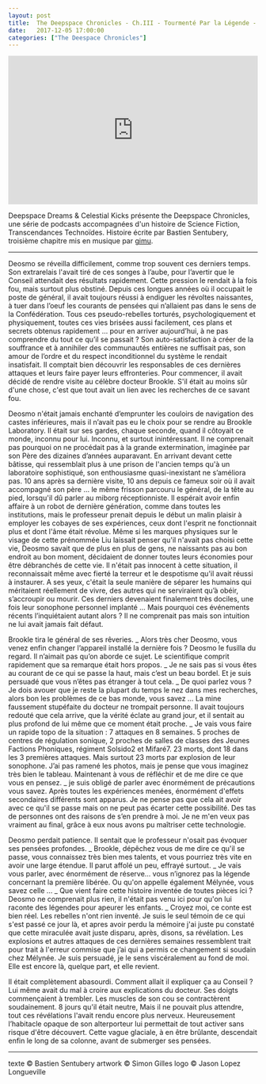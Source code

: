 ```yaml
---
layout: post
title:  The Deepspace Chronicles - Ch.III - Tourmenté Par la Légende - Gimu
date:   2017-12-05 17:00:00
categories: ["The Deespace Chronicles"]
---
```


<iframe width="100%" height="300" scrolling="no" frameborder="no" src="https://w.soundcloud.com/player/?url=https%3A//api.soundcloud.com/tracks/365323283&amp;color=%23ff5500&amp;auto_play=false&amp;hide_related=false&amp;show_comments=true&amp;show_user=true&amp;show_reposts=false&amp;show_teaser=true&amp;visual=true"></iframe>

Deepspace Dreams & Celestial Kicks présente the Deepspace Chronicles, une série de podcasts accompagnées d'un histoire de Science Fiction, Transcendances Technoïdes. Histoire écrite par Bastien Sentubery, troisième chapitre mis en musique par [gimu](https://soundcloud.com/gimu).

---

Deosmo se réveilla difficilement, comme trop souvent ces derniers temps. Son extrarelais l'avait tiré de ces songes à l’aube, pour l’avertir que le Conseil attendait des résultats rapidement. Cette pression le rendait à la fois fou, mais surtout plus obstiné. Depuis ces longues années où il occupait le poste de général, il avait toujours réussi à endiguer les révoltes naissantes, à tuer dans l’oeuf les courants de pensées qui n’allaient pas dans le sens de la Confédération. Tous ces pseudo-rebelles torturés, psychologiquement et physiquement, toutes ces vies brisées aussi facilement, ces plans et secrets obtenus rapidement … pour en arriver aujourd’hui, à ne pas comprendre du tout ce qu’il se passait ? Son auto-satisfaction à créer de la souffrance et à annihiler des communautés entières ne suffisait pas, son amour de l’ordre et du respect inconditionnel du système le rendait insatisfait. Il comptait bien découvrir les responsables de ces dernières attaques et leurs faire payer leurs effronteries.
Pour commencer, il avait décidé de rendre visite au célèbre docteur Brookle. S'il était au moins sûr d'une chose, c'est que tout avait un lien avec les recherches de ce savant fou. 

Deosmo n'était jamais enchanté d’emprunter les couloirs de navigation des castes inférieures, mais il n’avait pas eu le choix pour se rendre au Brookle Laboratory. Il était sur ses gardes, chaque seconde, quand il côtoyait ce monde, inconnu pour lui. Inconnu, et surtout inintéressant. Il ne comprenait pas pourquoi on ne procédait pas à la grande extermination, imaginée par son Père des dizaines d’années auparavant.
En arrivant devant cette bâtisse, qui ressemblait plus à une prison de l'ancien temps qu'à un laboratoire sophistiqué, son enthousiasme quasi-inexistant ne s’améliora pas. 
10 ans après sa dernière visite, 10 ans depuis ce fameux soir où il avait accompagné son père … le même frisson parcouru le général, de la tête au pied, lorsqu'il dû parler au miborg réceptionniste. Il espérait avoir enfin affaire à un robot de dernière génération, comme dans toutes les institutions, mais le professeur prenait depuis le début un malin plaisir à employer les cobayes de ses expériences, ceux dont l'esprit ne fonctionnait plus et dont l'âme était révolue. 
Même si les marques physiques sur le visage de cette prénommée Liu laissait penser qu'il n'avait pas choisi cette vie, Deosmo savait que de plus en plus de gens, ne naissants pas au bon endroit au bon moment, décidaient de donner toutes leurs économies pour être débranchés de cette vie. Il n'était pas innocent à cette situation, il reconnaissait même avec fierté la terreur et le despotisme qu'il avait réussi à instaurer. A ses yeux, c'était la seule manière de séparer les humains qui méritaient réellement de vivre, des autres qui ne serviraient qu’à obéir, s’accroupir ou mourir. Ces derniers devenaient finalement très dociles, une fois leur sonophone personnel implanté … 
Mais pourquoi ces événements récents l’inquiétaient autant alors ? Il ne comprenait pas mais son intuition ne lui avait jamais fait défaut.

Brookle tira le général de ses rêveries. 
_ Alors très cher Deosmo, vous venez enfin changer l’appareil installé la dernière fois ? 
Deosmo le fusilla du regard. Il n’aimait pas qu’on aborde ce sujet. Le scientifique comprit rapidement que sa remarque était hors propos.
_ Je ne sais pas si vous êtes au courant de ce qui se passe la haut, mais c’est un beau bordel. Et je suis persuadé que vous n’êtes pas étranger à tout cela. 
_ De quoi parlez vous ? Je dois avouer que je reste la plupart du temps le nez dans mes recherches, alors bon les problèmes de ce bas monde, vous savez …
La mine faussement stupéfaite du docteur ne trompait personne. Il avait toujours redouté que cela arrive, que la vérité éclate au grand jour, et il sentait au plus profond de lui même que ce moment était proche. 
_ Je vais vous faire un rapide topo de la situation : 7 attaques en 8 semaines. 5 proches de centres de régulation sonique, 2 proches de salles de classes des Jeunes Factions Phoniques, régiment Solsido2 et Mifaré7. 23 morts, dont 18 dans les 3 premières attaques. Mais surtout 23 morts par explosion de leur sonophone. J’ai pas ramené les photos, mais je pense que vous imaginez très bien le tableau. Maintenant à vous de réfléchir et de me dire ce que vous en pensez. 
_ je suis obligé de parler avec énormément de précautions vous savez. Après toutes les expériences menées, énormément d'effets secondaires différents sont apparus. Je ne pense pas que cela ait avoir avec ce qu'il se passe mais on ne peut pas écarter cette possibilité. Des tas de personnes ont des raisons de s’en prendre à moi. Je ne m'en veux pas vraiment au final, grâce à eux nous avons pu maîtriser cette technologie.

Deosmo perdait patience. Il sentait que le professeur n'osait pas évoquer ses pensées profondes. 
_ Brookle, dépêchez vous de me dire ce qu'il se passe, vous connaissez très bien mes talents, et vous pourriez très vite en avoir une large étendue. 
Il parut affolé un peu, effrayé surtout. 
_  Je vais vous parler, avec énormément de réserve… vous n’ignorez pas la légende concernant la première libérée. Ou qu'on appelle également Mélynée, vous savez celle …
_ Que vient faire cette histoire inventée de toutes pièces ici ? Deosmo ne comprenait plus rien, il n'était pas venu ici pour qu'on lui raconte des légendes pour apeurer les enfants.
_ Croyez moi, ce conte est bien réel. Les rebelles n'ont rien inventé. Je suis le seul témoin de ce qui s'est passé ce jour là, et apres avoir perdu la mémoire j'ai juste pu constaté que cette miraculée avait juste disparu, après, disons, sa révélation. Les explosions et autres attaques de ces dernières semaines ressemblent trait pour trait à l'erreur commise que j’ai qui a permis ce changement si soudain chez Mélynée. Je suis persuadé, je le sens viscéralement au fond de moi. Elle est encore là, quelque part, et elle revient.

Il était complètement abasourdi. Comment allait il expliquer ça au Conseil ? Lui même avait du mal à croire aux explications du docteur. Ses doigts commençaient à trembler. Les muscles de son cou se contractèrent soudainement. 8 jours qu'il était neutre, Mais il ne pouvait plus attendre, tout ces révélations l'avait rendu encore plus nerveux. Heureusement l’habitacle opaque de son alterporteur lui permettait de tout activer sans risque d'être découvert. Cette vague glaciale, à en être brûlante, descendait enfin le long de sa colonne, avant de submerger ses pensées.

---

texte © Bastien Sentubery
artwork © Simon Gilles
logo © Jason Lopez Longueville
